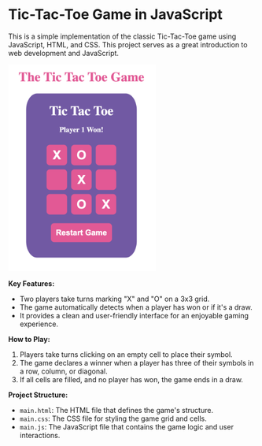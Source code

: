 # Tic-Tac-Toe Game in JavaScript

This is a simple implementation of the classic Tic-Tac-Toe game using JavaScript, HTML, and CSS. This project serves as a great introduction to web development and JavaScript.

<img src="https://raw.githubusercontent.com/ehaimer/tic-tac-toe/main/app.png" alt="App Image" style="width: 300px;" />

**Key Features:**

- Two players take turns marking "X" and "O" on a 3x3 grid.
- The game automatically detects when a player has won or if it's a draw.
- It provides a clean and user-friendly interface for an enjoyable gaming experience.

**How to Play:**

1. Players take turns clicking on an empty cell to place their symbol.
2. The game declares a winner when a player has three of their symbols in a row, column, or diagonal.
3. If all cells are filled, and no player has won, the game ends in a draw.

**Project Structure:**

- `main.html`: The HTML file that defines the game's structure.
- `main.css`: The CSS file for styling the game grid and cells.
- `main.js`: The JavaScript file that contains the game logic and user interactions.